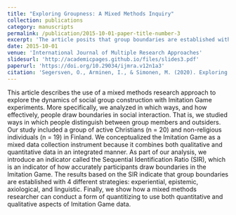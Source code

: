 ```yaml
---
title: "Exploring Groupness: A Mixed Methods Inquiry"
collection: publications
category: manuscripts
permalink: /publication/2015-10-01-paper-title-number-3
excerpt: 'The article posits that group boundaries are established with 4 different strategies: experiential, epistemic, axiological, and linguistic.'
date: 2015-10-01
venue: 'International Journal of Multiple Research Approaches'
slidesurl: 'http://academicpages.github.io/files/slides3.pdf'
paperurl: 'https://doi.org/10.29034/ijmra.v12n1a3'
citation: 'Segersven, O., Arminen, I., & Simonen, M. (2020). Exploring Groupness--A Mixed Methods Imitation Game Inquiry. International Journal of Multiple Research Approaches, 12(1), 96–109.'
---
```


This article describes the use of a mixed methods research approach to explore the dynamics of social group construction with Imitation Game experiments. More specifically, we analyzed in which ways, and how effectively, people draw boundaries in social interaction. That is, we studied ways in which people distinguish between group members and outsiders. Our study included a group of active Christians (n = 20) and non-religious individuals (n = 19) in Finland. We conceptualized the Imitation Game as a mixed data collection instrument because it combines both qualitative and quantitative data in an integrated manner. As part of our analysis, we introduce an indicator called the Sequential Identification Ratio (SIR), which is an indicator of how accurately participants draw boundaries in the Imitation Game. The results based on the SIR indicate that group boundaries are established with 4 different strategies: experiential, epistemic, axiological, and linguistic. Finally, we show how a mixed methods researcher can conduct a form of quantitizing to use both quantitative and qualitative aspects of Imitation Game data.